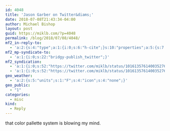 ```yaml
---
id: 4048
title: 'Jason Garber on Twitter&diams;'
date: 2018-07-08T21:43:34-04:00
author: Michael Bishop
layout: post
guid: https://miklb.com/?p=4048
permalink: /blog/2018/07/08/4048/
mf2_in-reply-to:
  - 'a:2:{s:4:"type";a:1:{i:0;s:6:"h-cite";}s:10:"properties";a:5:{s:7:"summary";a:1:{i:0;s:59:"“USWDS 2.0 looks really sharp! https://t.co/q2FuTtU7Qs”";}s:4:"name";a:1:{i:0;s:23:"Jason Garber on Twitter";}s:3:"url";a:1:{i:0;s:54:"https://twitter.com/jgarber/status/1016122530342621185";}s:11:"publication";a:1:{i:0;s:7:"Twitter";}s:8:"featured";a:1:{i:0;s:77:"https://pbs.twimg.com/profile_images/477432461501034496/FXQYIgNy_400x400.jpeg";}}}'
mf2_mp-syndicate-to:
  - 'a:1:{i:0;s:22:"bridgy-publish_twitter";}'
mf2_syndication:
  - 'a:1:{i:0;s:52:"https://twitter.com/miklb/status/1016135761400352768";}'
  - 'a:1:{i:0;s:52:"https://twitter.com/miklb/status/1016135761400352768";}'
geo_weather:
  - 'a:2:{s:5:"units";s:1:"F";s:4:"icon";s:4:"none";}'
geo_public:
  - "1"
categories:
  - misc
kind:
  - Reply
---
```

that color pallette system is blowing my mind.